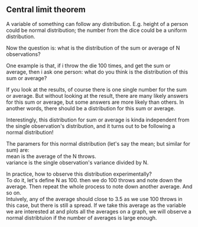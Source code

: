 Central limit theorem
------------------------------

A variable of something can follow any distribution.
E.g. height of a person could be normal distribution; the number from the dice could be a uniform distribution.

Now the question is: what is the distribution of the sum or average of N observations?

One example is that, if i throw the die 100 times, and get the sum or average, then i ask one person:
what do you think is the distribution of this sum or average?

If you look at the results, of course there is one single number for the sum or average.
But without looking at the result, there are many likely answers for this sum or average, but some answers are more likely than others.
In another words, there should be a distribution for this sum or average.

Interestingly, this distribution for sum or average is kinda independent from the single observation's distribution,
and it turns out to be following a normal distribution!

The paramers for this normal distribution (let's say the mean; but similar for sum) are:  
	mean is the average of the N throws.  
	variance is the single observation's variance divided by N.


In practice, how to observe this distribution experimentally?  
To do it, let's define N as 100. then we do 100 throws and note down the average.
Then repeat the whole process to note down another average.
And so on.  
Intuively, any of the average should close to 3.5 as we use 100 throws in this case, but there is still a spread.
If we take this average as the variable we are interested at and plots all the averages on a graph, 
we will observe a normal distribtuion if the number of averages is large enough.


